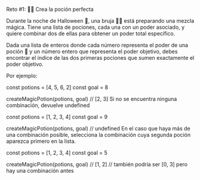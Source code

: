Reto #1: 🧙‍♀️ Crea la poción perfecta

Durante la noche de Halloween 🎃, una bruja 🧙‍♀️ está preparando una mezcla mágica. Tiene una lista de pociones, cada una con un poder asociado, y quiere combinar dos de ellas para obtener un poder total específico.

Dada una lista de enteros donde cada número representa el poder de una poción 🧪 y un número entero que representa el poder objetivo, debes encontrar el índice de las dos primeras pociones que sumen exactamente el poder objetivo.

Por ejemplo:

const potions = [4, 5, 6, 2]
const goal = 8

createMagicPotion(potions, goal) // [2, 3]
Si no se encuentra ninguna combinación, devuelve undefined

const potions = [1, 2, 3, 4]
const goal = 9

createMagicPotion(potions, goal) // undefined
En el caso que haya más de una combinación posible, selecciona la combinación cuya segunda poción aparezca primero en la lista.

const potions = [1, 2, 3, 4]
const goal = 5

createMagicPotion(potions, goal) // [1, 2]
// también podría ser [0, 3] pero hay una combinación antes